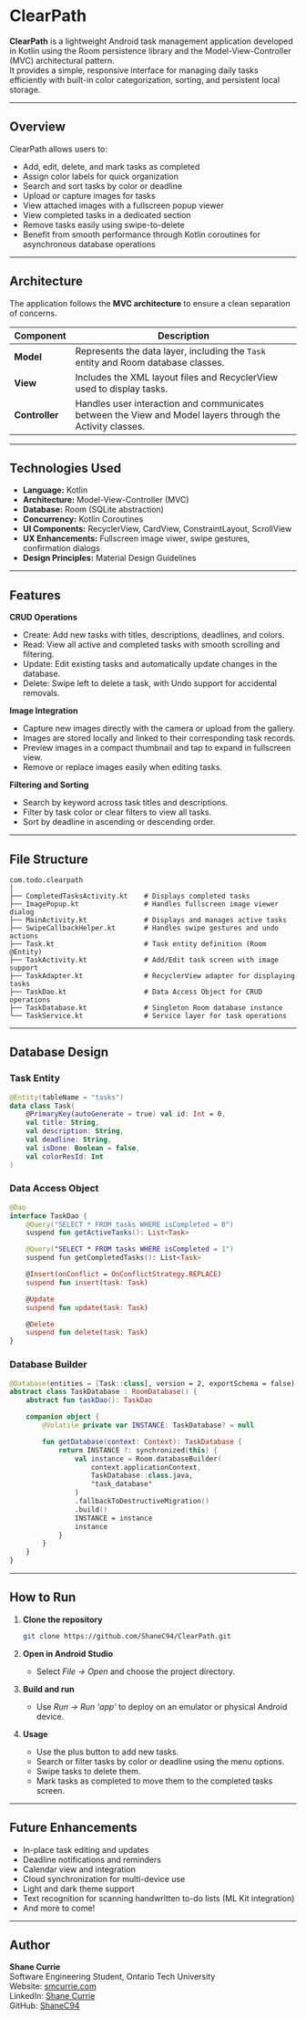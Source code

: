 # ClearPath

**ClearPath** is a lightweight Android task management application developed in Kotlin using the Room persistence library and the Model-View-Controller (MVC) architectural pattern.  
It provides a simple, responsive interface for managing daily tasks efficiently with built-in color categorization, sorting, and persistent local storage.

---

## Overview

ClearPath allows users to:
- Add, edit, delete, and mark tasks as completed  
- Assign color labels for quick organization  
- Search and sort tasks by color or deadline
- Upload or capture images for tasks
- View attached images with a fullscreen popup viewer
- View completed tasks in a dedicated section  
- Remove tasks easily using swipe-to-delete  
- Benefit from smooth performance through Kotlin coroutines for asynchronous database operations  

---

## Architecture

The application follows the **MVC architecture** to ensure a clean separation of concerns.

| Component | Description |
|------------|--------------|
| **Model** | Represents the data layer, including the `Task` entity and Room database classes. |
| **View** | Includes the XML layout files and RecyclerView used to display tasks. |
| **Controller** | Handles user interaction and communicates between the View and Model layers through the Activity classes. |

---

## Technologies Used

- **Language:** Kotlin  
- **Architecture:** Model-View-Controller (MVC)  
- **Database:** Room (SQLite abstraction)  
- **Concurrency:** Kotlin Coroutines  
- **UI Components:** RecyclerView, CardView, ConstraintLayout, ScrollView
- **UX Enhancements:** Fullscreen image viwer, swipe gestures, confirmation dialogs  
- **Design Principles:** Material Design Guidelines  

---

## Features

**CRUD Operations**
- Create: Add new tasks with titles, descriptions, deadlines, and colors.
- Read: View all active and completed tasks with smooth scrolling and filtering.
- Update: Edit existing tasks and automatically update changes in the database.
- Delete: Swipe left to delete a task, with Undo support for accidental removals.

**Image Integration**
- Capture new images directly with the camera or upload from the gallery.
- Images are stored locally and linked to their corresponding task records.
- Preview images in a compact thumbnail and tap to expand in fullscreen view.
- Remove or replace images easily when editing tasks.

**Filtering and Sorting**
- Search by keyword across task titles and descriptions.
- Filter by task color or clear filters to view all tasks.
- Sort by deadline in ascending or descending order.


---

## File Structure

```
com.todo.clearpath
│
├── CompletedTasksActivity.kt    # Displays completed tasks
├── ImagePopup.kt                # Handles fullscreen image viewer dialog
├── MainActivity.kt              # Displays and manages active tasks
├── SwipeCallbackHelper.kt       # Handles swipe gestures and undo actions
├── Task.kt                      # Task entity definition (Room @Entity)
├── TaskActivity.kt              # Add/Edit task screen with image support
├── TaskAdapter.kt               # RecyclerView adapter for displaying tasks
├── TaskDao.kt                   # Data Access Object for CRUD operations
├── TaskDatabase.kt              # Singleton Room database instance
└── TaskService.kt               # Service layer for task operations
```

---

## Database Design

### Task Entity
```kotlin
@Entity(tableName = "tasks")
data class Task(
    @PrimaryKey(autoGenerate = true) val id: Int = 0,
    val title: String,
    val description: String,
    val deadline: String,
    val isDone: Boolean = false,
    val colorResId: Int
)
```

### Data Access Object
```kotlin
@Dao
interface TaskDao {
    @Query("SELECT * FROM tasks WHERE isCompleted = 0")
    suspend fun getActiveTasks(): List<Task>

    @Query("SELECT * FROM tasks WHERE isCompleted = 1")
    suspend fun getCompletedTasks(): List<Task>

    @Insert(onConflict = OnConflictStrategy.REPLACE)
    suspend fun insert(task: Task)

    @Update
    suspend fun update(task: Task)

    @Delete
    suspend fun delete(task: Task)
}
```

### Database Builder
```kotlin
@Database(entities = [Task::class], version = 2, exportSchema = false)
abstract class TaskDatabase : RoomDatabase() {
    abstract fun taskDao(): TaskDao

    companion object {
        @Volatile private var INSTANCE: TaskDatabase? = null

        fun getDatabase(context: Context): TaskDatabase {
            return INSTANCE ?: synchronized(this) {
                val instance = Room.databaseBuilder(
                    context.applicationContext,
                    TaskDatabase::class.java,
                    "task_database"
                )
                .fallbackToDestructiveMigration()
                .build()
                INSTANCE = instance
                instance
            }
        }
    }
}
```

---

## How to Run

1. **Clone the repository**
   ```bash
   git clone https://github.com/ShaneC94/ClearPath.git
   ```

2. **Open in Android Studio**
   - Select *File → Open* and choose the project directory.

3. **Build and run**
   - Use *Run → Run 'app'* to deploy on an emulator or physical Android device.

4. **Usage**
   - Use the plus button to add new tasks.
   - Search or filter tasks by color or deadline using the menu options.
   - Swipe tasks to delete them.
   - Mark tasks as completed to move them to the completed tasks screen.

---

## Future Enhancements

- In-place task editing and updates  
- Deadline notifications and reminders  
- Calendar view and integration  
- Cloud synchronization for multi-device use  
- Light and dark theme support  
- Text recognition for scanning handwritten to-do lists (ML Kit integration)  
- And more to come!

---

## Author

**Shane Currie**  
Software Engineering Student, Ontario Tech University  
Website: [smcurrie.com](https://smcurrie.com)  
LinkedIn: [Shane Currie](https://www.linkedin.com/in/shane-currie-24bb09293/)  
GitHub: [ShaneC94](https://github.com/ShaneC94)
